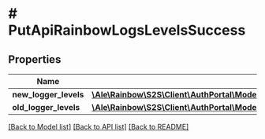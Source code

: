 # # PutApiRainbowLogsLevelsSuccess

## Properties

Name | Type | Description | Notes
------------ | ------------- | ------------- | -------------
**new_logger_levels** | [**\Ale\Rainbow\S2S\Client\AuthPortal\Model\PutApiRainbowLogsLevelsSuccessNewLoggerLevels**](PutApiRainbowLogsLevelsSuccessNewLoggerLevels.md) |  | 
**old_logger_levels** | [**\Ale\Rainbow\S2S\Client\AuthPortal\Model\PutApiRainbowLogsLevelsSuccessOldLoggerLevels**](PutApiRainbowLogsLevelsSuccessOldLoggerLevels.md) |  | 

[[Back to Model list]](../../README.md#documentation-for-models) [[Back to API list]](../../README.md#documentation-for-api-endpoints) [[Back to README]](../../README.md)


